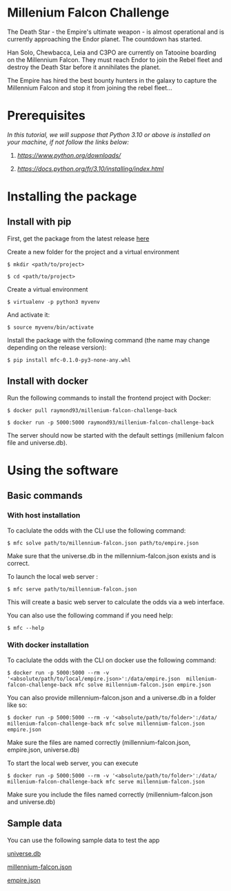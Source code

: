 
# Millenium Falcon Challenge

  

The Death Star - the Empire's ultimate weapon - is almost operational and is currently approaching the Endor planet. The countdown has started.

  

Han Solo, Chewbacca, Leia and C3PO are currently on Tatooine boarding on the Millennium Falcon. They must reach Endor to join the Rebel fleet and destroy the Death Star before it annihilates the planet.

  

The Empire has hired the best bounty hunters in the galaxy to capture the Millennium Falcon and stop it from joining the rebel fleet...

  
  

# Prerequisites

*In this tutorial, we will suppose that Python 3.10 or above is installed on your machine, if not follow the links below:*

1.  *https://www.python.org/downloads/*

2.  *https://docs.python.org/fr/3.10/installing/index.html*

  

# Installing the package

  
  
  

## Install with pip

  

First, get the package from the latest release [here](https://github.com/RaymondSoun/millenium-falcon-challenge/releases/latest)

  

Create a new folder for the project and a virtual environment

```
$ mkdir <path/to/project>
```

```
$ cd <path/to/project>
```

Create a virtual environment

```
$ virtualenv -p python3 myvenv
```

And activate it:

```
$ source myvenv/bin/activate
```

  

Install the package with the following command (the name may change depending on the release version):

```
$ pip install mfc-0.1.0-py3-none-any.whl
```

  

## Install with docker

  
Run the following commands to install the frontend project with Docker:

  
```
$ docker pull raymond93/millenium-falcon-challenge-back
```



```
$ docker run -p 5000:5000 raymond93/millenium-falcon-challenge-back
```

  

The server should now be started with the default settings (millenium falcon file and universe.db).
  

# Using the software

  

## Basic commands
### With host installation
  

To caclulate the odds with the CLI use the following command:

  

```
$ mfc solve path/to/millennium-falcon.json path/to/empire.json
```

Make sure that the universe.db in the millennium-falcon.json exists and is correct.

  

To launch the local web server :

```
$ mfc serve path/to/millennium-falcon.json
```

This will create a basic web server to calculate the odds via a web interface.

  

You can also use the following command if you need help:

  

```
$ mfc --help
```

### With docker installation
To caclulate the odds with the CLI on docker use the following command:

```
$ docker run -p 5000:5000 --rm -v '<absolute/path/to/local/empire.json>':/data/empire.json  millenium-falcon-challenge-back mfc solve millennium-falcon.json empire.json
```
You can also provide millennium-falcon.json and a universe.db in a folder like so:

```
$ docker run -p 5000:5000 --rm -v '<absolute/path/to/folder>':/data/ millenium-falcon-challenge-back mfc solve millennium-falcon.json empire.json
```
Make sure the files are named correctly (millennium-falcon.json, empire.json, universe.db)

To start the local web server, you can execute
```
$ docker run -p 5000:5000 --rm -v '<absolute/path/to/folder>':/data/ millenium-falcon-challenge-back mfc serve millennium-falcon.json
```
Make sure you include the files named correctly (millennium-falcon.json and universe.db)

## Sample data

You can use the following sample data to test the app

  

[universe.db](https://github.com/dataiku/millenium-falcon-challenge/blob/master/examples/example2/universe.db?raw=true)

  

[millennium-falcon.json](https://github.com/dataiku/millenium-falcon-challenge/blob/master/examples/example2/millennium-falcon.json?raw=true)

  

[empire.json](https://github.com/dataiku/millenium-falcon-challenge/blob/master/examples/example2/empire.json?raw=true)
